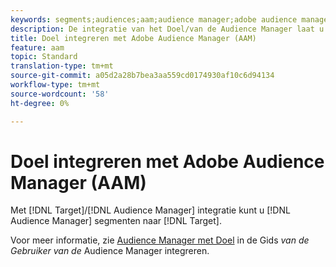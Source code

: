 ```yaml
---
keywords: segments;audiences;aam;audience manager;adobe audience manager;integrate;integration
description: De integratie van het Doel/van de Audience Manager laat u de segmenten van de Audience Manager naar Adobe Target verzenden
title: Doel integreren met Adobe Audience Manager (AAM)
feature: aam
topic: Standard
translation-type: tm+mt
source-git-commit: a05d2a28b7bea3aa559cd0174930af10c6d94134
workflow-type: tm+mt
source-wordcount: '58'
ht-degree: 0%

---
```



# Doel integreren met Adobe Audience Manager (AAM)

Met [!DNL Target]/[!DNL Audience Manager] integratie kunt u [!DNL Audience Manager] segmenten naar [!DNL Target].

Voor meer informatie, zie [Audience Manager met Doel](https://experienceleague.adobe.com/docs/audience-manager/user-guide/implementation-integration-guides/integration-other-solutions/aam-target-integration.html) in de Gids *van de Gebruiker van de* Audience Manager integreren.
